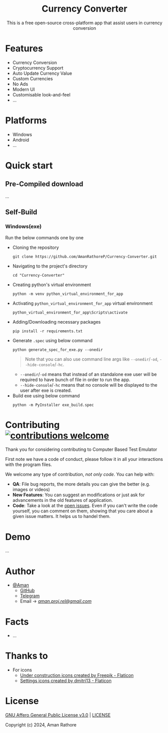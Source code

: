 <div align="center">
  <h1>Currency Converter</h1>
</div>

<p align="center">
  This is a free open-source cross-platform app that assist users in currency conversion
</p>


# Features

* Currency Conversion
* Cryptocurrency Support
* Auto Update Currency Value
* Custom Currencies
* No Ads
* Modern UI
* Customisable look-and-feel
* ...

# Platforms

* Windows
* Android
* ...

# Quick start

## Pre-Compiled download
...

## Self-Build

### Windows(exe)

Run the below commands one by one

* Cloning the repository
  ```
  git clone https://github.com/AmanRathoreP/Currency-Converter.git
  ```
* Navigating to the project's directory
  ```
  cd "Currency-Converter"
  ```
* Creating python's virtual environment
  ```
  python -m venv python_virtual_environment_for_app
  ```
* Activating `python_virtual_environment_for_app` virtual environment
  ```
  python_virtual_environment_for_app\Scripts\activate
  ```
* Adding/Downloading necessary packages
  ```
  pip install -r requirements.txt
  ```
* Generate `.spec` using below command
  ```
  python generate_spec_for_exe.py --onedir
  ```
  > Note that you can also use command line args like `--onedir`/`-od`, `--hide-console`/`-hc`.
    * `--onedir`/`-od` means that instead of an standalone exe user will be required to have bunch of file in order to run the app.
    * `--hide-console`/`-hc` means that no console will be displayed to the user after exe is created.
* Build exe using below command
  ```
  python -m PyInstaller exe_build.spec
  ```

# Contributing [![contributions welcome](https://img.shields.io/badge/contributions-welcome-brightgreen.svg?style=flat)](issues.md)

Thank you for considering contributing to Computer Based Test Emulator

First note we have a code of conduct, please follow it in all your interactions with the program files.

We welcome any type of contribution, _not only code_. You can help with:
- **QA**: File bug reports, the more details you can give the better (e.g. images or videos)
- **New Features**: You can suggest an modifications or just ask for advancements in the old features of application.
- **Code**: Take a look at the [open issues](issues.md). Even if you can't write the code yourself, you can comment on them, showing that you care about a given issue matters. It helps us to handel them.

# Demo

...

# Author

- [@Aman](https://www.github.com/AmanRathoreP)
   - [GitHub](https://www.github.com/AmanRathoreP)
   - [Telegram](https://t.me/aman0864)
   - Email -> *aman.proj.rel@gmail.com*

# Facts
* ...

# Thanks to
* For icons
  * <a href="https://www.flaticon.com/free-icons/under-construction" title="under construction icons">Under construction icons created by Freepik - Flaticon</a>
  * <a href="https://www.flaticon.com/free-icons/settings" title="settings icons">Settings icons created by dmitri13 - Flaticon</a>


# License

[GNU Affero General Public License v3.0](https://choosealicense.com/licenses/agpl-3.0/) | [LICENSE](LICENSE/)

Copyright (c) 2024, Aman Rathore
